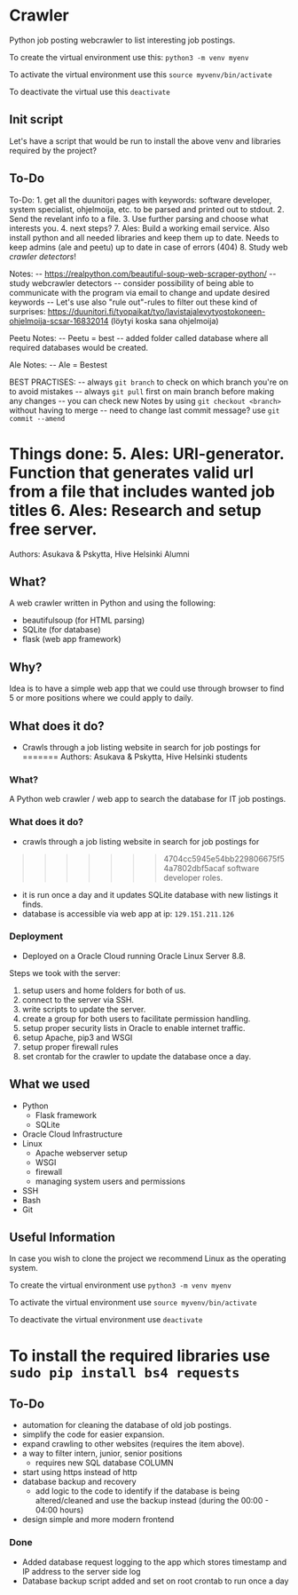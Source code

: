 # Crawler
Python job posting webcrawler to list interesting job postings.

To create the virtual environment use this: `python3 -m venv myenv`

To activate the virtual environment use this `source myvenv/bin/activate`

To deactivate the virtual use this `deactivate`

## Init script

Let's have a script that would be run to install the above venv and libraries required by the project?


## To-Do
To-Do:
	1. get all the duunitori pages with keywords: software developer, system specialist, ohjelmoija, etc. to be parsed and printed out to stdout.
	2. Send the revelant info to a file.
	3. Use further parsing and choose what interests you.
	4. next steps?
	7. Ales: Build a working email service. Also install python and all needed libraries and keep them up to date. Needs to keep admins (ale and peetu) up to date in case of errors (404)
	8. Study web _crawler detectors_!


Notes:
--	https://realpython.com/beautiful-soup-web-scraper-python/
--	study webcrawler detectors
--	consider possibility of being able to communicate with the program via email to change and update desired keywords
-- Let's use also "rule out"-rules to filter out these kind of surprises: https://duunitori.fi/tyopaikat/tyo/lavistajalevytyostokoneen-ohjelmoija-scsar-16832014 (löytyi koska sana ohjelmoija)

Peetu Notes:
-- Peetu = best
-- added folder called database where all required databases would be created.

Ale Notes:
-- Ale = Bestest

BEST PRACTISES:
--	always `git branch` to check on which branch you're on to avoid mistakes
--	always `git pull` first on main branch before making any changes
--	you can check new Notes by using `git checkout <branch>` without having to merge
--	need to change last commit message? use `git commit --amend`

Things done:
	5. Ales: URl-generator. Function that generates valid url from a file that includes wanted job titles
	6. Ales: Research and setup free server.
=======
Authors: Asukava & Pskytta, Hive Helsinki Alumni
## What?
A web crawler written in Python and using the following:
- beautifulsoup (for HTML parsing)
- SQLite (for database)
- flask (web app framework)

## Why?
Idea is to have a simple web app that we could use through browser to find 5 or more positions
where we could apply to daily.
## What does it do?
- Crawls through a job listing website in search for job postings for
=======
Authors: Asukava & Pskytta, Hive Helsinki students

### What?
A Python web crawler / web app to search the database for IT job postings.

### What does it do?
- crawls through a job listing website in search for job postings for
>>>>>>> 4704cc5945e54bb229806675f54a7802dbf5acaf
software developer roles.
- it is run once a day and it updates SQLite database with new listings it finds.
- database is accessible via web app at ip: `129.151.211.126`

### Deployment
- Deployed on a Oracle Cloud running Oracle Linux Server 8.8.

Steps we took with the server:
1. setup users and home folders for both of us.
2. connect to the server via SSH.
3. write scripts to update the server.
4. create a group for both users to facilitate permission handling.
6. setup proper security lists in Oracle to enable internet traffic.
8. setup Apache, pip3 and WSGI
9. setup proper firewall rules
10. set crontab for the crawler to update the database once a day.

## What we used
- Python
    - Flask framework
    - SQLite
- Oracle Cloud Infrastructure
- Linux
    - Apache webserver setup
    - WSGI
    - firewall
    - managing system users and permissions
- SSH
- Bash
- Git

## Useful Information

In case you wish to clone the project we recommend Linux as the operating system.

To create the virtual environment use `python3 -m venv myenv`

To activate the virtual environment use `source myvenv/bin/activate`

To deactivate the virtual environment use `deactivate`

To install the required libraries use `sudo pip install bs4 requests`
=======
## To-Do

- automation for cleaning the database of old job postings.
- simplify the code for easier expansion.
- expand crawling to other websites (requires the item above).
- a way to filter intern, junior, senior positions
    - requires new SQL database COLUMN
- start using https instead of http
- database backup and recovery
    - add logic to the code to identify if the database is being altered/cleaned and use
      the backup instead (during the 00:00 - 04:00 hours)
- design simple and more modern frontend
### Done

- Added database request logging to the app which stores timestamp and IP address to the server side log
- Database backup script added and set on root crontab to run once a day
